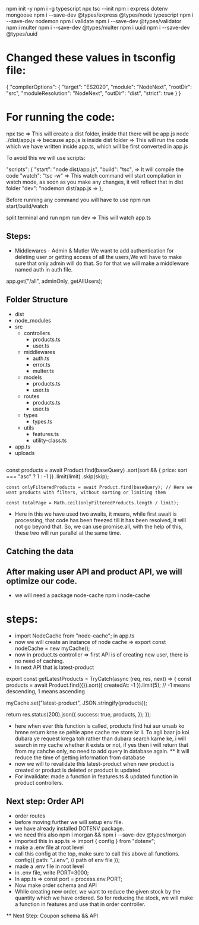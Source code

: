 npm init -y
npm i -g typescript
npx tsc --init
npm i express dotenv mongoose
npm i --save-dev @types/express @types/node typescript
npm i --save-dev nodemon
npm i validate
npm i --save-dev @types/validator
npm i multer
npm i --save-dev @types/multer
npm i uuid
npm i --save-dev @types/uuid

# Changed these values in tsconfig file:

{
"compilerOptions": {
"target": "ES2020",
"module": "NodeNext",
"rootDir": "src",
"moduleResolution": "NodeNext",
"outDir": "dist",
"strict": true
}
}

# For running the code:

npx tsc => This will create a dist folder, inside that there will be app.js
node ./dist/app.js => because app.js is inside dist folder => This will run the code which we have written inside app.ts, which will be first converted in app.js

To avoid this we will use scripts:

"scripts": {
"start": "node dist/app.js",
"build": "tsc", => It will compile the code
"watch": "tsc -w" => This watch command will start compilation in watch mode, as soon as you make any changes, it will reflect that in dist folder
"dev": "nodemon dist/app.js =>
},

Before running any command you will have to use npm run start/build/watch

split terminal and run npm run dev => This will watch app.ts

## Steps:

- Middlewares - Admin & Mutler
  We want to add authentication for deleting user or getting access of all the users,We will have to make sure that only admin will do that. So for that we will make a middleware named auth in auth file.

app.get("/all", adminOnly, getAllUsers);

## Folder Structure

- dist
- node_modules
- src
  - controllers
    - products.ts
    - user.ts
  - middlewares
    - auth.ts
    - error.ts
    - multer.ts
  - models
    - products.ts
    - user.ts
  - routes
    - products.ts
    - user.ts
  - types
    - types.ts
  - utils
    - features.ts
    - utility-class.ts
- app.ts
- uploads

##

const products = await Product.find(baseQuery)
.sort(sort && { price: sort === "asc" ? 1 : -1 })
.limit(limit)
.skip(skip);

    const onlyFilteredProducts = await Product.find(baseQuery); // Here we want products with filters, without sorting or limiting them

    const totalPage = Math.ceil(onlyFilteredProducts.length / limit);

- Here in this we have used two awaits, it means, while first await is processing, that code has been freezed till it has been resolved, it will not go beyond that. So, we can use promise.all, with the help of this, these two will run parallel at the same time.

## Catching the data

## After making user API and product API, we will optimize our code.

- we will need a package node-cache
  npm i node-cache

# steps:

- import NodeCache from "node-cache"; in app.ts
- now we will create an instance of node cache => export const nodeCache = new myCache();
- now in product.ts controller => first API is of creating new user, there is no need of caching.
- In next API that is latest-product

export const getLatestProducts = TryCatch(async (req, res, next) => {
const products = await Product.find({}).sort({ createdAt: -1 }).limit(5);
// -1 means descending, 1 means ascending

myCache.set("latest-product", JSON.stringify(products));

return res.status(200).json({
success: true,
products,
});
});

- here when ever this function is called, products find hui aur unsab ko hmne return krne se pehle apne cache me store kr li. To agli baar jo koi dubara ye request krega toh rather than dubara search karne ke, i will search in my cache whether it exists or not, if yes then i will return that from my cahche only, no need to add query in database again.
  \*\* It will reduce the time of getting information from database
- now we will to revalidate this latest-product when new product is created or product is deleted or product is updated
- For invalidate: made a function in features.ts & updated function in product controllers.

## Next step: Order API

- order routes
- before moving further we will setup env file.
- we have already installed DOTENV package.
- we need this also npm i morgan && npm i --save-dev @types/morgan
- imported this in app.ts => import { config } from "dotenv";
- make a .env file at root level
- call this config at the top, make sure to call this above all functions.
  config({
  path: "./.env", // path of env file
  });
- made a .env file in root level
- in .env file, write PORT=3000;
- In app.ts => const port = process.env.PORT;
- Now make order schema and API
- While creating new order, we want to reduce the given stock by the quantity which we have ordered. So for reducing the stock, we will make a function in features and use that in order controller.

\*\* Next Step: Coupon schema && API
